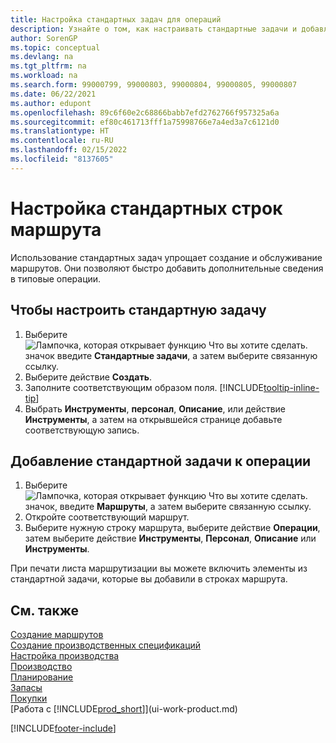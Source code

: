```yaml
---
title: Настройка стандартных задач для операций
description: Узнайте о том, как настраивать стандартные задачи и добавлять стандартные задачи к операциям, чтобы упростить обслуживание маршрутов.
author: SorenGP
ms.topic: conceptual
ms.devlang: na
ms.tgt_pltfrm: na
ms.workload: na
ms.search.form: 99000799, 99000803, 99000804, 99000805, 99000807
ms.date: 06/22/2021
ms.author: edupont
ms.openlocfilehash: 89c6f60e2c68866babb7efd2762766f957325a6a
ms.sourcegitcommit: ef80c461713fff1a75998766e7a4ed3a7c6121d0
ms.translationtype: HT
ms.contentlocale: ru-RU
ms.lasthandoff: 02/15/2022
ms.locfileid: "8137605"
---
```

# <a name="set-up-standard-routing-lines"></a>Настройка стандартных строк маршрута

Использование стандартных задач упрощает создание и обслуживание маршрутов. Они позволяют быстро добавить дополнительные сведения в типовые операции.

## <a name="to-set-up-a-standard-task"></a>Чтобы настроить стандартную задачу

1. Выберите ![Лампочка, которая открывает функцию Что вы хотите сделать.](media/ui-search/search_small.png "Что вы хотите сделать") значок введите **Стандартные задачи**, а затем выберите связанную ссылку.
2. Выберите действие **Создать**.
3. Заполните соответствующим образом поля. [!INCLUDE[tooltip-inline-tip](includes/tooltip-inline-tip_md.md)]
4. Выбрать **Инструменты**, **персонал**, **Описание**, или действие **Инструменты**, а затем на открывшейся странице добавьте соответствующую запись.

## <a name="to-add-a-standard-task-to-an-operation"></a>Добавление стандартной задачи к операции

1. Выберите ![Лампочка, которая открывает функцию Что вы хотите сделать.](media/ui-search/search_small.png "Что вы хотите сделать") значок, введите **Маршруты**, а затем выберите связанную ссылку.
2. Откройте соответствующий маршрут.
3. Выберите нужную строку маршрута, выберите действие **Операции**, затем выберите действие **Инструменты**, **Персонал**, **Описание** или **Инструменты**.

При печати листа маршрутизации вы можете включить элементы из стандартной задачи, которые вы добавили в строках маршрута.

## <a name="see-also"></a>См. также

[Создание маршрутов](production-how-to-create-routings.md)  
[Создание производственных спецификаций](production-how-to-create-production-boms.md)  
[Настройка производства](production-configure-production-processes.md)  
[Производство](production-manage-manufacturing.md)  
[Планирование](production-planning.md)  
[Запасы](inventory-manage-inventory.md)  
[Покупки](purchasing-manage-purchasing.md)  
[Работа с [!INCLUDE[prod_short](includes/prod_short.md)]](ui-work-product.md)  


[!INCLUDE[footer-include](includes/footer-banner.md)]